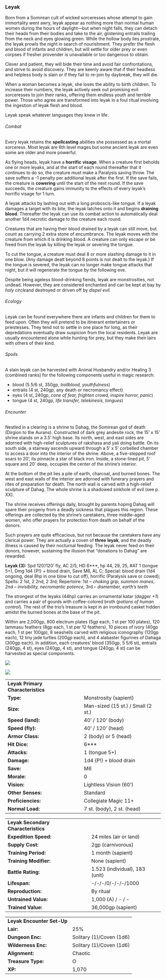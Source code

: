 ### Leyak

Born from a Somirean cult of wicked sorceresses whose attempt to gain immortality went awry, leyak appear as nothing more than normal human women during the hours of daylight—but when night falls, they can detach their heads from their bodies and take to the air, glistening entrails trailing from the neck and eyes glowing green. While the hollow body lies prostrate, the leyak prowls the night in search of nourishment. They prefer the flesh and blood of infants and children, but will settle for older prey or even corpses if fresher provender is unavailable or too dangerous to obtain.

Clever and patient, they will bide their time and avoid fair confrontations, and strive to avoid discovery. They are keenly aware that if their headless and helpless body is slain or if they fail to re-join by daybreak, they will die.

When a woman becomes a leyak, she loses the ability to birth children. To increase their numbers, the leyak actively seek out promising evil sorceresses to join their ranks, offering them endless youth and terrible power. Those who agree are transformed into leyak in a foul ritual involving the ingestion of leyak flesh and blood.

Leyak speak whatever languages they knew in life.

###### Combat

Every leyak retains the **spellcasting** abilities she possessed as a mortal sorceress. Most leyak are 6th level mages but some ancient leyak are even some are older and more powerful.

As flying heads, leyak have a **horrific** **visage**. When a creature first beholds one or more leyaks, and at the start of each round thereafter that it continues to do so, the creature must make a Paralysis saving throw. The save suffers a -1 penalty per additional leyak after the first. If the save fails, the creature is **cowering** until the start of the next round. If the save succeeds, the creature gains immunity to the effects of every leyak’s horrific visage for 1 turn.

A leyak attacks by lashing out with a long proboscis-like tongue. If a leyak damages a target with its bite, the leyak latches onto it and begins **draining blood**. Thereafter the leyak can use its combat action to automatically deal another 1d4 necrotic damage to the creature each round.

Creatures that are having their blood drained by a leyak can still move, but count as carrying 2 extra stone of encumbrance. The leyak moves with the creature from which it is drinking blood. A creature can only escape or be freed from the leyak by killing the leyak or severing the tongue.

To cut the tongue, a creature must deal 8 or more slashing damage to it in one blow. (Any damage dealt beyond 8 points is not dealt to the leyak.) If the tongue is severed, the leyak can no longer make tongue attacks that night, but it will regenerate the tongue by the following eve.

Despite being ageless blood-drinking fiends, leyak are monstrosities, not undead. However, they are considered enchanted and can be kept at bay by *holy circle*and destroyed or driven off by *dispel evil.*

###### Ecology

Leyak can be found everywhere there are infants and children for them to feed upon. Often they will pretend to be itinerant entertainers or priestesses. They tend not to settle in one place for long, as their depredations eventually draw suspicion from the local residents. Leyak are usually encountered alone while hunting for prey, but they make their lairs with others of their kind.

###### Spoils

A slain leyak can be harvested with Animal Husbandry and/or Healing 3 (combined ranks) for the following components useful in magic research:

* blood (5 5/6 st, 350gp, *trollblood, youthfulness*)
* entrails (4 st, 240gp, any death or necromancy effect)
* eyes (4 st, 240gp, *cone of fear, frighten crowd, inspire horror, panic*)
* tongue (4 st, 240gp, *life transfer, telekinesis, tongues*)

###### Encounter

Nestled in a clearing is a shrine to Dahag, the Somirean god of death (Dirgion to the Aurans). Constructed of dark grey andesite rock, the 15’ x 15’ shrine stands on a 3.5’ high base. Its north, west, and east sides are adorned with high-relief sculptures of rakshasa and yali doing battle. On its south side, a stairway ascends upward through a 5’ x 5’ corbelled chamber to access a door into the interior of the shrine. Above, a five-stepped roof soars to 20’, its pinnacle a star of black iron. Inside, a stone-lined pit, 5’ square and 20’ deep, occupies the center of the shrine’s interior.

At the bottom of the pit lies a pile of earth, charcoal, and burned bones. The west and east walls of the interior are adorned with funerary prayers and rites of preparation for death. The north wall is carved with a high-relief sculpture of Dahag. The whole shrine is a shadowed sinkhole of evil (see p. XX).

The shrine receives offerings daily, brought by parents hoping Dahag will spare their progeny from a deadly sickness that plagues this region. These offerings are collected by the shrine’s caretakers, three middle-aged women, who offer prayers for protection from death on behalf of the donors.

Such prayers are quite efficacious, but not because the caretakers have any clerical power. They are actually a coven of **three** **leyak**, and the deadly illness is caused by their nocturnal feeding. The leyak never feed on their donors, however, sustaining the illusion that “donations to Dahag” are rewarded.

**Leyak (3):** Spd 120’/120’ fly, AC 2/5, HD 6\*\*\*, hp 44, 29, 25, #AT 1 (tongue 5+), Dmg 1d4 {P!} + blood drain, Save M6, AL C; Special: blood drain (1d4 ongoing, deal 8hp in one blow to cut off), horrific (Paralysis save or cowed); Spells: 2 1st, 2 2nd, 2 3rd; Repertoire: 1st – *choking grip, summon manes*, 2nd – *invisibility, necromantic potence,* 3rd – *dismember, earth’s teeth*

The strongest of the leyaks (44hp) carries an ornamental katar (*dagger +1*) and carries a pair of gourds with coffee-colored broth (*potions of human control*). The rest of the trio’s treasure is kept in an ironbound casket hidden amidst the burned bones at the base of the pit.

Within are 2,000gp, 800 electrum plates (5gp each, 1 st per 100 plates), 120 lammasu feathers (8gp each, 1 st per 12 feathers), 10 pieces of ivory (40gp each, 1 st per 100gp), 8 seashells carved with religious iconography (120gp each), 12 tiny jade turtles (200gp each), and 4 alabaster figurines of Dahaga (300gp each). In addition, each creatures’ blood (350gp, 5 5/6 st), entrails (240gp, 4 st), eyes (240gp, 4 st), and tongue (240gp, 4 st) can be harvested as special components.

![](data:image/png;base64...)

![](data:image/png;base64...)

|  |  |
| --- | --- |
| **Leyak Primary Characteristics** | |
| **Type:** | Monstrosity (sapient) |
| **Size:** | Man-sized (15 st.) / Small (2 st.) |
| **Speed (land):** | 40’ / 120’ (body) |
| **Speed (fly):** | 40’ / 120’ (head) |
| **Armor Class:** | 2 (body) or 5 (head) |
| **Hit Dice:** | 6\*\*\* |
| **Attacks:** | 1 (tongue 5+) |
| **Damage:** | 1d4 {P!} + blood drain |
| **Save:** | M6 |
| **Morale:** | 0 |
| **Vision:** | Lightless Vision (60’) |
| **Other Senses:** | Standard |
| **Proficiencies:** | Collegiate Magic 11+ |
| **Normal Load:** | 7 st. (body), 2 st. (head) |

|  |  |
| --- | --- |
| **Leyak Secondary Characteristics** | |
| **Expedition Speed:** | 24 miles (air or land) |
| **Supply Cost:** | 2gp (carnivorous) |
| **Training Period:** | 1 month (sapient) |
| **Training Modifier:** | None (sapient) |
| **Battle Rating:** | 1.523 (individual), 183 (unit) |
| **Lifespan:** | -/-/-/0/-/-/-/1000 |
| **Reproduction:** | By ritual |
| **Untrained Value:** | 1,000 (A) / - / - |
| **Trained Value:** | 36,000gp (sapient) |

|  |  |
| --- | --- |
| **Leyak Encounter Set-Up** | |
| **Lair:** | 25% |
| **Dungeon Enc:** | Solitary (1)/Coven (1d6) |
| **Wilderness Enc:** | Solitary (1)/Coven (1d6) |
| **Alignment:** | Chaotic |
| **Treasure Type:** | O |
| **XP:** | 1,070 |
